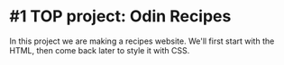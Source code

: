 # #1 TOP project: Odin Recipes

In this project we are making a recipes website.
We'll first start with the HTML, then come back later to style it with CSS.
